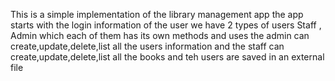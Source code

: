 This is a simple implementation of the library management app
the app starts with the login information of the user
we have 2 types of users Staff , Admin which each of them has its own methods and uses 
the admin can create,update,delete,list all the users information 
and the staff can create,update,delete,list all the books and teh users are saved in an external file 
